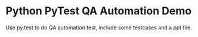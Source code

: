 # Python PyTest QA Automation Demo

Use py.test to do QA automation test, include some testcases and a ppt file.

